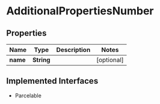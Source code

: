 

# AdditionalPropertiesNumber

## Properties

Name | Type | Description | Notes
------------ | ------------- | ------------- | -------------
**name** | **String** |  |  [optional]


## Implemented Interfaces

* Parcelable


